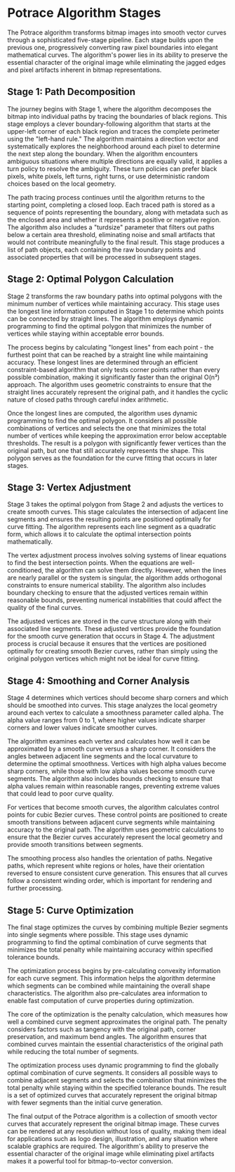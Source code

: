 # Potrace Algorithm Stages

The Potrace algorithm transforms bitmap images into smooth vector curves through a sophisticated five-stage pipeline. Each stage builds upon the previous one, progressively converting raw pixel boundaries into elegant mathematical curves. The algorithm's power lies in its ability to preserve the essential character of the original image while eliminating the jagged edges and pixel artifacts inherent in bitmap representations.

## Stage 1: Path Decomposition

The journey begins with Stage 1, where the algorithm decomposes the bitmap into individual paths by tracing the boundaries of black regions. This stage employs a clever boundary-following algorithm that starts at the upper-left corner of each black region and traces the complete perimeter using the "left-hand rule." The algorithm maintains a direction vector and systematically explores the neighborhood around each pixel to determine the next step along the boundary. When the algorithm encounters ambiguous situations where multiple directions are equally valid, it applies a turn policy to resolve the ambiguity. These turn policies can prefer black pixels, white pixels, left turns, right turns, or use deterministic random choices based on the local geometry.

The path tracing process continues until the algorithm returns to the starting point, completing a closed loop. Each traced path is stored as a sequence of points representing the boundary, along with metadata such as the enclosed area and whether it represents a positive or negative region. The algorithm also includes a "turdsize" parameter that filters out paths below a certain area threshold, eliminating noise and small artifacts that would not contribute meaningfully to the final result. This stage produces a list of path objects, each containing the raw boundary points and associated properties that will be processed in subsequent stages.

## Stage 2: Optimal Polygon Calculation

Stage 2 transforms the raw boundary paths into optimal polygons with the minimum number of vertices while maintaining accuracy. This stage uses the longest line information computed in Stage 1 to determine which points can be connected by straight lines. The algorithm employs dynamic programming to find the optimal polygon that minimizes the number of vertices while staying within acceptable error bounds.

The process begins by calculating "longest lines" from each point - the furthest point that can be reached by a straight line while maintaining accuracy. These longest lines are determined through an efficient constraint-based algorithm that only tests corner points rather than every possible combination, making it significantly faster than the original O(n³) approach. The algorithm uses geometric constraints to ensure that the straight lines accurately represent the original path, and it handles the cyclic nature of closed paths through careful index arithmetic.

Once the longest lines are computed, the algorithm uses dynamic programming to find the optimal polygon. It considers all possible combinations of vertices and selects the one that minimizes the total number of vertices while keeping the approximation error below acceptable thresholds. The result is a polygon with significantly fewer vertices than the original path, but one that still accurately represents the shape. This polygon serves as the foundation for the curve fitting that occurs in later stages.

## Stage 3: Vertex Adjustment

Stage 3 takes the optimal polygon from Stage 2 and adjusts the vertices to create smooth curves. This stage calculates the intersection of adjacent line segments and ensures the resulting points are positioned optimally for curve fitting. The algorithm represents each line segment as a quadratic form, which allows it to calculate the optimal intersection points mathematically.

The vertex adjustment process involves solving systems of linear equations to find the best intersection points. When the equations are well-conditioned, the algorithm can solve them directly. However, when the lines are nearly parallel or the system is singular, the algorithm adds orthogonal constraints to ensure numerical stability. The algorithm also includes boundary checking to ensure that the adjusted vertices remain within reasonable bounds, preventing numerical instabilities that could affect the quality of the final curves.

The adjusted vertices are stored in the curve structure along with their associated line segments. These adjusted vertices provide the foundation for the smooth curve generation that occurs in Stage 4. The adjustment process is crucial because it ensures that the vertices are positioned optimally for creating smooth Bezier curves, rather than simply using the original polygon vertices which might not be ideal for curve fitting.

## Stage 4: Smoothing and Corner Analysis

Stage 4 determines which vertices should become sharp corners and which should be smoothed into curves. This stage analyzes the local geometry around each vertex to calculate a smoothness parameter called alpha. The alpha value ranges from 0 to 1, where higher values indicate sharper corners and lower values indicate smoother curves.

The algorithm examines each vertex and calculates how well it can be approximated by a smooth curve versus a sharp corner. It considers the angles between adjacent line segments and the local curvature to determine the optimal smoothness. Vertices with high alpha values become sharp corners, while those with low alpha values become smooth curve segments. The algorithm also includes bounds checking to ensure that alpha values remain within reasonable ranges, preventing extreme values that could lead to poor curve quality.

For vertices that become smooth curves, the algorithm calculates control points for cubic Bezier curves. These control points are positioned to create smooth transitions between adjacent curve segments while maintaining accuracy to the original path. The algorithm uses geometric calculations to ensure that the Bezier curves accurately represent the local geometry and provide smooth transitions between segments.

The smoothing process also handles the orientation of paths. Negative paths, which represent white regions or holes, have their orientation reversed to ensure consistent curve generation. This ensures that all curves follow a consistent winding order, which is important for rendering and further processing.

## Stage 5: Curve Optimization

The final stage optimizes the curves by combining multiple Bezier segments into single segments where possible. This stage uses dynamic programming to find the optimal combination of curve segments that minimizes the total penalty while maintaining accuracy within specified tolerance bounds.

The optimization process begins by pre-calculating convexity information for each curve segment. This information helps the algorithm determine which segments can be combined while maintaining the overall shape characteristics. The algorithm also pre-calculates area information to enable fast computation of curve properties during optimization.

The core of the optimization is the penalty calculation, which measures how well a combined curve segment approximates the original path. The penalty considers factors such as tangency with the original path, corner preservation, and maximum bend angles. The algorithm ensures that combined curves maintain the essential characteristics of the original path while reducing the total number of segments.

The optimization process uses dynamic programming to find the globally optimal combination of curve segments. It considers all possible ways to combine adjacent segments and selects the combination that minimizes the total penalty while staying within the specified tolerance bounds. The result is a set of optimized curves that accurately represent the original bitmap with fewer segments than the initial curve generation.

The final output of the Potrace algorithm is a collection of smooth vector curves that accurately represent the original bitmap image. These curves can be rendered at any resolution without loss of quality, making them ideal for applications such as logo design, illustration, and any situation where scalable graphics are required. The algorithm's ability to preserve the essential character of the original image while eliminating pixel artifacts makes it a powerful tool for bitmap-to-vector conversion. 